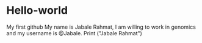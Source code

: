 # Hello-world
My first github
My name is Jabale Rahmat, I am willing to work in genomics and my username is @Jabale. 
Print ("Jabale Rahmat")
